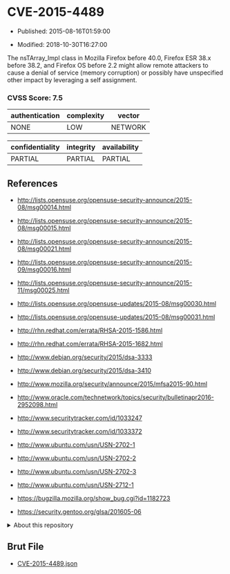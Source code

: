 # CVE-2015-4489

- Published: 2015-08-16T01:59:00

- Modified: 2018-10-30T16:27:00

The nsTArray_Impl class in Mozilla Firefox before 40.0, Firefox ESR 38.x before 38.2, and Firefox OS before 2.2 might allow remote attackers to cause a denial of service (memory corruption) or possibly have unspecified other impact by leveraging a self assignment.

### CVSS Score: **7.5**

| authentication | complexity | vector |
| --- | --- | --- |
| NONE | LOW | NETWORK |

| confidentiality | integrity | availability |
| --- | --- | --- |
| PARTIAL | PARTIAL | PARTIAL |

## References

* http://lists.opensuse.org/opensuse-security-announce/2015-08/msg00014.html

* http://lists.opensuse.org/opensuse-security-announce/2015-08/msg00015.html

* http://lists.opensuse.org/opensuse-security-announce/2015-08/msg00021.html

* http://lists.opensuse.org/opensuse-security-announce/2015-09/msg00016.html

* http://lists.opensuse.org/opensuse-security-announce/2015-11/msg00025.html

* http://lists.opensuse.org/opensuse-updates/2015-08/msg00030.html

* http://lists.opensuse.org/opensuse-updates/2015-08/msg00031.html

* http://rhn.redhat.com/errata/RHSA-2015-1586.html

* http://rhn.redhat.com/errata/RHSA-2015-1682.html

* http://www.debian.org/security/2015/dsa-3333

* http://www.debian.org/security/2015/dsa-3410

* http://www.mozilla.org/security/announce/2015/mfsa2015-90.html

* http://www.oracle.com/technetwork/topics/security/bulletinapr2016-2952098.html

* http://www.securitytracker.com/id/1033247

* http://www.securitytracker.com/id/1033372

* http://www.ubuntu.com/usn/USN-2702-1

* http://www.ubuntu.com/usn/USN-2702-2

* http://www.ubuntu.com/usn/USN-2702-3

* http://www.ubuntu.com/usn/USN-2712-1

* https://bugzilla.mozilla.org/show_bug.cgi?id=1182723

* https://security.gentoo.org/glsa/201605-06

<details>
<summary>About this repository</summary> 

  This repository is part of the project [Live Hack CVE](https://github.com/Live-Hack-CVE). Main website can be found [www.live-hack.org](https://www.live-hack.org) 
  
  Made by [Sn0wAlice](https://github.com/Sn0wAlice) for the people that care about security and need to have a feed of the latest CVEs. Hope you enjoy it, don't forget to star the repo and follow me on [Twitter](https://twitter.com/Sn0wAlice) and [Github](https://github.com/Sn0wAlice). And that is my [personnal website](https://www.alice-snow.me/)

  - [Home Page](https://github.com/Live-Hack-CVE)
  - [Framework](https://github.com/Live-Hack-CVE/cve-framework)
  - [CVE database](https://github.com/Live-Hack-CVE/full_database)
  - [Changelog](https://github.com/Live-Hack-CVE/Changelog)
</details>

## Brut File

* [CVE-2015-4489.json](https://raw.githubusercontent.com/Live-Hack-CVE/full_database/main/cves/2015/CVE-2015-4489.json)


